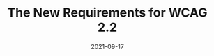 ---
date: 2021-09-17
publisher: visionaustralia
tags:
  - accessibility
  - wcag
target_url: https://www.visionaustralia.org/services/digital-access/blog/the-new-requirements-for-wcag-2-2
title: The New Requirements for WCAG 2.2
---